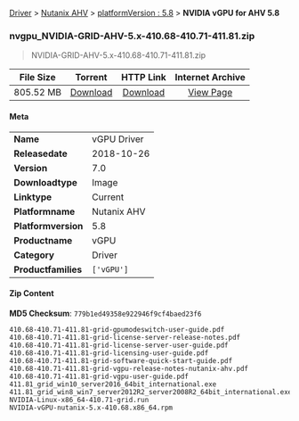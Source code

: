 
[Driver](/README.md)  >  [Nutanix AHV](/index/Driver/Nutanix_AHV.md)  >  [platformVersion : 5.8](/index/Driver/Nutanix_AHV/5.8.md)  >  **NVIDIA vGPU for AHV 5.8**


### nvgpu_NVIDIA-GRID-AHV-5.x-410.68-410.71-411.81.zip

> NVIDIA-GRID-AHV-5.x-410.68-410.71-411.81.zip   

| **File Size** | **Torrent**  | **HTTP Link** | **Internet Archive** |
|:-------------:|:------------:|:-------------:|:--------------------:|
| 805.52 MB |  [Download](https://archive.org/download/nvgpu_NVIDIA-GRID-AHV-5.x-410.68-410.71-411.81.zip_tnto4d6v/nvgpu_NVIDIA-GRID-AHV-5.x-410.68-410.71-411.81.zip_tnto4d6v_archive.torrent)       | [Download](https://archive.org/compress/nvgpu_NVIDIA-GRID-AHV-5.x-410.68-410.71-411.81.zip_tnto4d6v) | [View Page](https://archive.org/details/nvgpu_NVIDIA-GRID-AHV-5.x-410.68-410.71-411.81.zip_tnto4d6v)       |

#### Meta

<table>
<tr><td><strong>Name</strong></td><td>vGPU Driver</td></tr>
<tr><td><strong>Releasedate</strong></td><td>2018-10-26</td></tr>
<tr><td><strong>Version</strong></td><td>7.0</td></tr>
<tr><td><strong>Downloadtype</strong></td><td>Image</td></tr>
<tr><td><strong>Linktype</strong></td><td>Current</td></tr>
<tr><td><strong>Platformname</strong></td><td>Nutanix AHV</td></tr>
<tr><td><strong>Platformversion</strong></td><td>5.8</td></tr>
<tr><td><strong>Productname</strong></td><td>vGPU</td></tr>
<tr><td><strong>Category</strong></td><td>Driver</td></tr>
<tr><td><strong>Productfamilies</strong></td><td><code>['vGPU']</code></td></tr>
</table>

#### Zip Content

**MD5 Checksum**: `779b1ed49358e922946f9cf4baed23f6`

```text
410.68-410.71-411.81-grid-gpumodeswitch-user-guide.pdf
410.68-410.71-411.81-grid-license-server-release-notes.pdf
410.68-410.71-411.81-grid-license-server-user-guide.pdf
410.68-410.71-411.81-grid-licensing-user-guide.pdf
410.68-410.71-411.81-grid-software-quick-start-guide.pdf
410.68-410.71-411.81-grid-vgpu-release-notes-nutanix-ahv.pdf
410.68-410.71-411.81-grid-vgpu-user-guide.pdf
411.81_grid_win10_server2016_64bit_international.exe
411.81_grid_win8_win7_server2012R2_server2008R2_64bit_international.exe
NVIDIA-Linux-x86_64-410.71-grid.run
NVIDIA-vGPU-nutanix-5.x-410.68.x86_64.rpm
```